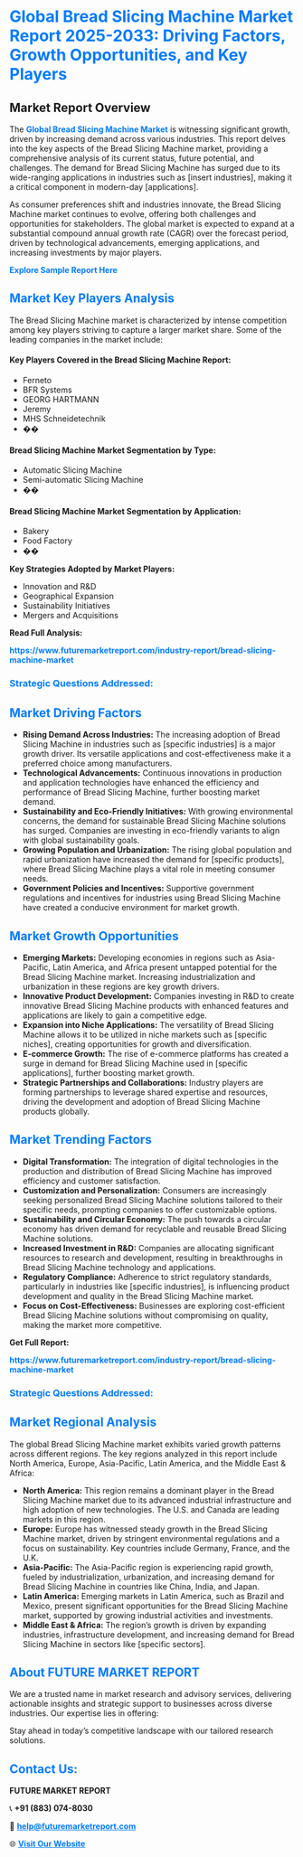 <h1 style="color: #007BFF;">Global Bread Slicing Machine Market Report 2025-2033: Driving Factors, Growth Opportunities, and Key Players</h1>

<section id="overview">
<h2>Market Report Overview</h2>
<p>The <a href="https://www.futuremarketreport.com/industry-report/bread-slicing-machine-market" style="color: #007BFF; text-decoration: none;"><strong>Global Bread Slicing Machine Market</strong></a> is witnessing significant growth, driven by increasing demand across various industries. This report delves into the key aspects of the Bread Slicing Machine market, providing a comprehensive analysis of its current status, future potential, and challenges. The demand for Bread Slicing Machine has surged due to its wide-ranging applications in industries such as [insert industries], making it a critical component in modern-day [applications].</p>
<p>As consumer preferences shift and industries innovate, the Bread Slicing Machine market continues to evolve, offering both challenges and opportunities for stakeholders. The global market is expected to expand at a substantial compound annual growth rate (CAGR) over the forecast period, driven by technological advancements, emerging applications, and increasing investments by major players.</p>
</section>

<section id="overview">
<p><a href="https://www.futuremarketreport.com/request-sample/reportId=117547" style="color: #007BFF; text-decoration: none;"><strong>Explore Sample Report Here</strong></a></p>
</section>

<section id="key-players">
<h2 style="color: #007BFF;">Market Key Players Analysis</h2>
<p>The Bread Slicing Machine market is characterized by intense competition among key players striving to capture a larger market share. Some of the leading companies in the market include:</p>
<h4>Key Players Covered in the Bread Slicing Machine Report:</h4>
<ul><li>Ferneto</li><li>BFR Systems</li><li>GEORG HARTMANN</li><li>Jeremy</li><li>MHS Schneidetechnik</li><li>��</li></ul>
<h4>Bread Slicing Machine Market Segmentation by Type:</h4>
<ul><li>Automatic Slicing Machine</li><li>Semi-automatic Slicing Machine</li><li>��</li></ul>

<h4>Bread Slicing Machine Market Segmentation by Application:</h4>
<ul><li>Bakery</li><li>Food Factory</li><li>��</li></ul>
<p><strong>Key Strategies Adopted by Market Players:</strong></p>
<ul>
<li>Innovation and R&D</li>
<li>Geographical Expansion</li>
<li>Sustainability Initiatives</li>
<li>Mergers and Acquisitions</li>
</ul>
</section>

<section>
<p><strong>Read Full Analysis: </strong></p><a href="https://www.futuremarketreport.com/industry-report/bread-slicing-machine-market" style="color: #007BFF; text-decoration: none;"><strong>https://www.futuremarketreport.com/industry-report/bread-slicing-machine-market</strong></a>
<h3 style="color: #007BFF;">Strategic Questions Addressed:</h3>
</section>

<section id="driving-factors">
<h2 style="color: #007BFF;">Market Driving Factors</h2>
<ul>
<li><strong>Rising Demand Across Industries:</strong> The increasing adoption of Bread Slicing Machine in industries such as [specific industries] is a major growth driver. Its versatile applications and cost-effectiveness make it a preferred choice among manufacturers.</li>
<li><strong>Technological Advancements:</strong> Continuous innovations in production and application technologies have enhanced the efficiency and performance of Bread Slicing Machine, further boosting market demand.</li>
<li><strong>Sustainability and Eco-Friendly Initiatives:</strong> With growing environmental concerns, the demand for sustainable Bread Slicing Machine solutions has surged. Companies are investing in eco-friendly variants to align with global sustainability goals.</li>
<li><strong>Growing Population and Urbanization:</strong> The rising global population and rapid urbanization have increased the demand for [specific products], where Bread Slicing Machine plays a vital role in meeting consumer needs.</li>
<li><strong>Government Policies and Incentives:</strong> Supportive government regulations and incentives for industries using Bread Slicing Machine have created a conducive environment for market growth.</li>
</ul>
</section>

<section id="growth-opportunities">
<h2 style="color: #007BFF;">Market Growth Opportunities</h2>
<ul>
<li><strong>Emerging Markets:</strong> Developing economies in regions such as Asia-Pacific, Latin America, and Africa present untapped potential for the Bread Slicing Machine market. Increasing industrialization and urbanization in these regions are key growth drivers.</li>
<li><strong>Innovative Product Development:</strong> Companies investing in R&D to create innovative Bread Slicing Machine products with enhanced features and applications are likely to gain a competitive edge.</li>
<li><strong>Expansion into Niche Applications:</strong> The versatility of Bread Slicing Machine allows it to be utilized in niche markets such as [specific niches], creating opportunities for growth and diversification.</li>
<li><strong>E-commerce Growth:</strong> The rise of e-commerce platforms has created a surge in demand for Bread Slicing Machine used in [specific applications], further boosting market growth.</li>
<li><strong>Strategic Partnerships and Collaborations:</strong> Industry players are forming partnerships to leverage shared expertise and resources, driving the development and adoption of Bread Slicing Machine products globally.</li>
</ul>
</section>

<section id="trending-factors">
<h2 style="color: #007BFF;">Market Trending Factors</h2>
<ul>
<li><strong>Digital Transformation:</strong> The integration of digital technologies in the production and distribution of Bread Slicing Machine has improved efficiency and customer satisfaction.</li>
<li><strong>Customization and Personalization:</strong> Consumers are increasingly seeking personalized Bread Slicing Machine solutions tailored to their specific needs, prompting companies to offer customizable options.</li>
<li><strong>Sustainability and Circular Economy:</strong> The push towards a circular economy has driven demand for recyclable and reusable Bread Slicing Machine solutions.</li>
<li><strong>Increased Investment in R&D:</strong> Companies are allocating significant resources to research and development, resulting in breakthroughs in Bread Slicing Machine technology and applications.</li>
<li><strong>Regulatory Compliance:</strong> Adherence to strict regulatory standards, particularly in industries like [specific industries], is influencing product development and quality in the Bread Slicing Machine market.</li>
<li><strong>Focus on Cost-Effectiveness:</strong> Businesses are exploring cost-efficient Bread Slicing Machine solutions without compromising on quality, making the market more competitive.</li>
</ul>
</section>

<section>
<p><strong>Get Full Report: </strong></p><a href="https://www.futuremarketreport.com/industry-report/bread-slicing-machine-market" style="color: #007BFF; text-decoration: none;"><strong>https://www.futuremarketreport.com/industry-report/bread-slicing-machine-market</strong></a>
<h3 style="color: #007BFF;">Strategic Questions Addressed:</h3>
</section>


<section id="regional-analysis">
<h2 style="color: #007BFF;">Market Regional Analysis</h2>
<p>The global Bread Slicing Machine market exhibits varied growth patterns across different regions. The key regions analyzed in this report include North America, Europe, Asia-Pacific, Latin America, and the Middle East & Africa:</p>
<ul>
<li><strong>North America:</strong> This region remains a dominant player in the Bread Slicing Machine market due to its advanced industrial infrastructure and high adoption of new technologies. The U.S. and Canada are leading markets in this region.</li>
<li><strong>Europe:</strong> Europe has witnessed steady growth in the Bread Slicing Machine market, driven by stringent environmental regulations and a focus on sustainability. Key countries include Germany, France, and the U.K.</li>
<li><strong>Asia-Pacific:</strong> The Asia-Pacific region is experiencing rapid growth, fueled by industrialization, urbanization, and increasing demand for Bread Slicing Machine in countries like China, India, and Japan.</li>
<li><strong>Latin America:</strong> Emerging markets in Latin America, such as Brazil and Mexico, present significant opportunities for the Bread Slicing Machine market, supported by growing industrial activities and investments.</li>
<li><strong>Middle East & Africa:</strong> The region’s growth is driven by expanding industries, infrastructure development, and increasing demand for Bread Slicing Machine in sectors like [specific sectors].</li>
</ul>
</section>

<footer>
<h2 style="color: #007BFF;">About FUTURE MARKET REPORT</h2>
<p>We are a trusted name in market research and advisory services, delivering actionable insights and strategic support to businesses across diverse industries. Our expertise lies in offering:</p>

<p>Stay ahead in today’s competitive landscape with our tailored research solutions.</p>

<h2 style="color: #007BFF;">Contact Us:</h2>
<p><strong>FUTURE MARKET REPORT</strong></p>
<p>📞 <strong>+91 (883) 074-8030</strong></p>
<p>📧 <strong><a href="mailto:help@futuremarketreport.com" style="color: #007BFF;">help@futuremarketreport.com</a></strong></p>
<p>🌐 <strong><a href="https://www.futuremarketreport.com/" style="color: #007BFF;">Visit Our Website</a></strong></p>
</footer>